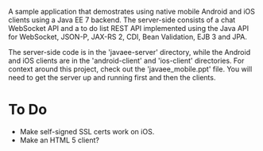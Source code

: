 A sample application that demostrates using native mobile Android and iOS clients using a Java EE 7 backend. The server-side consists of a chat WebSocket API
and a to do list REST API implemented using the Java API for WebSocket, JSON-P, JAX-RS 2, CDI, Bean Validation, EJB 3 and JPA.

The server-side code is in the 'javaee-server' directory, while the Android and iOS clients are in the 'android-client' and 'ios-client' directories. For 
context around this project, check out the 'javaee_mobile.ppt' file. You will need to get the server up and running first and then the clients.

To Do
=====
* Make self-signed SSL certs work on iOS.
* Make an HTML 5 client?